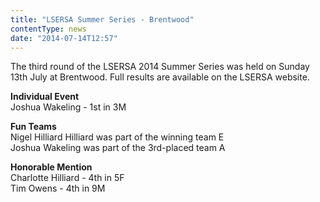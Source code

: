 ```yaml
---
title: "LSERSA Summer Series - Brentwood"
contentType: news
date: "2014-07-14T12:57"
---
```


The third round of the LSERSA 2014 Summer Series was held on Sunday 13th July at Brentwood. Full results are available on the LSERSA website.

**Individual Event**\
Joshua Wakeling - 1st in 3M

**Fun Teams**\
Nigel Hilliard Hilliard was part of the winning team E\
Joshua Wakeling was part of the 3rd-placed team A

**Honorable Mention**\
Charlotte Hilliard - 4th in 5F\
Tim Owens - 4th in 9M
